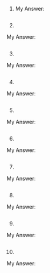 1.  My Answer:

```javascript

```

2.

My Answer:

```javascript

```

3.

My Answer:

```javascript

```

4.

My Answer:

```javascript

```

5.

My Answer:

```javascript

```

6.

My Answer:

```javascript

```

7.

My Answer:

```javascript

```

8.

My Answer:

```javascript

```

9.

My Answer:

```javascript

```

10.

My Answer:

```javascript

```
